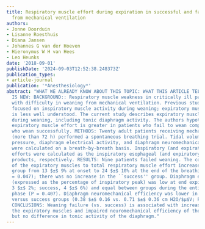 ```yaml
---
title: Respiratory muscle effort during expiration in successful and failed weaning
  from mechanical ventilation
authors:
- Jonne Doorduin
- Lisanne Roesthuis
- Diana Jansen
- Johannes G van der Hoeven
- Hieronymus W H van Hees
- Leo Heunks
date: '2018-09-01'
publishDate: '2024-09-03T12:52:38.248373Z'
publication_types:
- article-journal
publication: '*Anesthesiology*'
abstract: "WHAT WE ALREADY KNOW ABOUT THIS TOPIC: WHAT THIS ARTICLE TELLS US THAT
  IS NEW: BACKGROUND:: Respiratory muscle weakness in critically ill patients is associated
  with difficulty in weaning from mechanical ventilation. Previous studies have mainly
  focused on inspiratory muscle activity during weaning; expiratory muscle activity
  is less well understood. The current study describes expiratory muscle activity
  during weaning, including tonic diaphragm activity. The authors hypothesized that
  expiratory muscle effort is greater in patients who fail to wean compared to those
  who wean successfully. METHODS: Twenty adult patients receiving mechanical ventilation
  (more than 72 h) performed a spontaneous breathing trial. Tidal volume, transdiaphragmatic
  pressure, diaphragm electrical activity, and diaphragm neuromechanical efficiency
  were calculated on a breath-by-breath basis. Inspiratory (and expiratory) muscle
  efforts were calculated as the inspiratory esophageal (and expiratory gastric) pressure-time
  products, respectively. RESULTS: Nine patients failed weaning. The contribution
  of the expiratory muscles to total respiratory muscle effort increased in the ``failure''
  group from 13 $±$ 9% at onset to 24 $±$ 10% at the end of the breathing trial (P
  = 0.047); there was no increase in the ``success'' group. Diaphragm electrical activity
  (expressed as the percentage of inspiratory peak) was low at end expiration (failure,
  3 $±$ 2%; success, 4 $±$ 6%) and equal between groups during the entire expiratory
  phase (P = 0.407). Diaphragm neuromechanical efficiency was lower in the failure
  versus success groups (0.38 $±$ 0.16 vs. 0.71 $±$ 0.36 cm H2O/$μ$V; P = 0.054).
  CONCLUSIONS: Weaning failure (vs. success) is associated with increased effort of
  the expiratory muscles and impaired neuromechanical efficiency of the diaphragm
  but no difference in tonic activity of the diaphragm."
---
```


